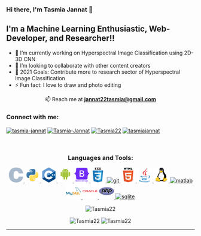 ### Hi there, I'm Tasmia Jannat 👋
<!--
<p align="center"> <img src="https://komarev.com/ghpvc/?username=Tasmia22&label=Profile%20views&color=0e75b6&style=flat" alt="Tasmia22" /> </p>
-->

## I'm a Machine Learning Enthusiastic, Web-Developer, and Researcher!!

- 🌱 I’m currently working on Hyperspectral Image Classification using 2D-3D CNN
- 👯 I’m looking to collaborate with other content creators
- 🥅 2021 Goals: Contribute more to research sector of Hyperspectral Image Classification 
- ⚡ Fun fact: I love to draw and photo editing

<p align="center">
📫 Reach me at <a href="mailto:jannat22tasmia@gmail.com" target=_blanck><b>jannat22tasmia@gmail.com</b></a>
</p>

### Connect with me:
<a href="https://www.linkedin.com/in/tasmia-jannat/" target="blank"><img align="center" src="https://cdn.jsdelivr.net/npm/simple-icons@3.0.1/icons/linkedin.svg" alt="tasmia-jannat" height="30" width="40" /></a>
<a href="https://www.researchgate.net/profile/Tasmia-Jannat" target="blank"><img align="center" src="https://cdn.jsdelivr.net/npm/simple-icons@3.0.1/icons/researchgate.svg" alt="Tasmia-Jannat" height="30" width="40" /></a>
<a href="https://codeforces.com/profile/Tasmia22" target="blank"><img align="center" src="https://cdn.jsdelivr.net/npm/simple-icons@3.0.1/icons/codeforces.svg" alt="Tasmia22" height="30" width="40" /></a>
<a href="https://www.kaggle.com/tasmiajannat" target="blank"><img align="center" src="https://cdn.jsdelivr.net/npm/simple-icons@3.0.1/icons/kaggle.svg" alt="tasmiajannat" height="30" width="40" /></a>
</p>
<br />
<h3 align="center">Languages and Tools:</h3>
<p align="center"> 
    <a href="https://www.cprogramming.com/" target="_blank"> <img src="https://raw.githubusercontent.com/devicons/devicon/master/icons/c/c-original.svg" alt="c" width="40" height="40"/> </a> 
  </a> <a href="https://www.python.org" target="_blank"> <img src="https://raw.githubusercontent.com/devicons/devicon/master/icons/python/python-original.svg" alt="python" width="40" height="40"/> </a>
    <a href="https://www.w3schools.com/cpp/" target="_blank"> <img src="https://raw.githubusercontent.com/devicons/devicon/master/icons/cplusplus/cplusplus-original.svg" alt="cplusplus" width="40" height="40"/> </a> 
  <a href="https://developer.android.com" target="_blank"> <img src="https://raw.githubusercontent.com/devicons/devicon/master/icons/android/android-original-wordmark.svg" alt="android" width="40" height="40"/> </a> 
<a href="https://getbootstrap.com" target="_blank"> <img src="https://raw.githubusercontent.com/devicons/devicon/master/icons/bootstrap/bootstrap-plain-wordmark.svg" alt="bootstrap" width="40" height="40"/> </a> 
  <a href="https://www.w3schools.com/css/" target="_blank"> <img src="https://raw.githubusercontent.com/devicons/devicon/master/icons/css3/css3-original-wordmark.svg" alt="css3" width="40" height="40"/> </a>
   <a href="https://git-scm.com/" target="_blank"> <img src="https://www.vectorlogo.zone/logos/git-scm/git-scm-icon.svg" alt="git" width="40" height="40"/> </a>
  <a href="https://www.w3.org/html/" target="_blank"> <img src="https://raw.githubusercontent.com/devicons/devicon/master/icons/html5/html5-original-wordmark.svg" alt="html5" width="40" height="40"/> </a> 
  <a href="https://www.java.com" target="_blank"> <img src="https://raw.githubusercontent.com/devicons/devicon/master/icons/java/java-original.svg" alt="java" width="40" height="40"/> </a> 
  <a href="https://www.linux.org/" target="_blank"> <img src="https://raw.githubusercontent.com/devicons/devicon/master/icons/linux/linux-original.svg" alt="linux" width="40" height="40"/> </a> 
  <a href="https://www.mathworks.com/" target="_blank"> <img src="https://raw.githubusercontent.com/simple-icons/simple-icons/master/icons/mathworks.svg" alt="matlab" width="40" height="40"/> </a> 
  <a href="https://www.mysql.com/" target="_blank"> <img src="https://raw.githubusercontent.com/devicons/devicon/master/icons/mysql/mysql-original-wordmark.svg" alt="mysql" width="40" height="40"/> </a>
  <a href="https://www.oracle.com/" target="_blank"> <img src="https://raw.githubusercontent.com/devicons/devicon/master/icons/oracle/oracle-original.svg" alt="oracle" width="40" height="40"/> </a> 
  <a href="https://www.php.net" target="_blank"> <img src="https://raw.githubusercontent.com/devicons/devicon/master/icons/php/php-original.svg" alt="php" width="40" height="40"/> </a> 
  <a href="https://www.sqlite.org/" target="_blank"> <img src="https://www.vectorlogo.zone/logos/sqlite/sqlite-icon.svg" alt="sqlite" width="40" height="40"/> </a> 
  
</p>
  
<p align="center"><img align="center" src="https://github-readme-stats.vercel.app/api/top-langs?username=Tasmia22&show_icons=true&locale=en&layout=compact" alt="Tasmia22" /></p>

<p align="center"><img align="center" width="400" src="https://github-readme-stats.vercel.app/api?username=Tasmia22&show_icons=true&locale=en" alt="Tasmia22" />&nbsp;<img align="center" width="400" src="https://github-readme-streak-stats.herokuapp.com/?user=Tasmia22&" alt="Tasmia22" /></p>

---


